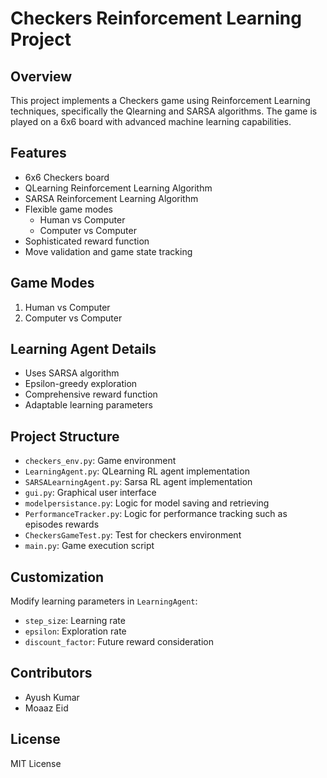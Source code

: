 # Checkers Reinforcement Learning Project

## Overview
This project implements a Checkers game using Reinforcement Learning techniques, specifically the Qlearning and SARSA algorithms. The game is played on a 6x6 board with advanced machine learning capabilities.

## Features
- 6x6 Checkers board
- QLearning Reinforcement Learning Algorithm
- SARSA Reinforcement Learning Algorithm
- Flexible game modes
  - Human vs Computer
  - Computer vs Computer
- Sophisticated reward function
- Move validation and game state tracking

## Game Modes
1. Human vs Computer
2. Computer vs Computer

## Learning Agent Details
- Uses SARSA algorithm
- Epsilon-greedy exploration
- Comprehensive reward function
- Adaptable learning parameters

## Project Structure
- `checkers_env.py`: Game environment
- `LearningAgent.py`: QLearning RL agent implementation
- `SARSALearningAgent.py`: Sarsa RL agent implementation
- `gui.py`: Graphical user interface
- `modelpersistance.py`: Logic for model saving and retrieving
- `PerformanceTracker.py`: Logic for performance tracking such as episodes rewards
- `CheckersGameTest.py`: Test for checkers environment
- `main.py`: Game execution script

## Customization
Modify learning parameters in `LearningAgent`:
- `step_size`: Learning rate
- `epsilon`: Exploration rate
- `discount_factor`: Future reward consideration

## Contributors
- Ayush Kumar
- Moaaz Eid

## License
MIT License